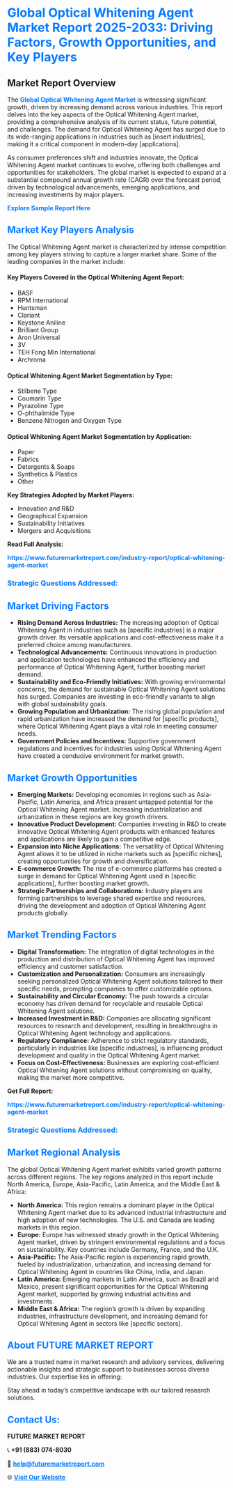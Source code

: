 <h1 style="color: #007BFF;">Global Optical Whitening Agent Market Report 2025-2033: Driving Factors, Growth Opportunities, and Key Players</h1>

<section id="overview">
<h2>Market Report Overview</h2>
<p>The <a href="https://www.futuremarketreport.com/industry-report/optical-whitening-agent-market" style="color: #007BFF; text-decoration: none;"><strong>Global Optical Whitening Agent Market</strong></a> is witnessing significant growth, driven by increasing demand across various industries. This report delves into the key aspects of the Optical Whitening Agent market, providing a comprehensive analysis of its current status, future potential, and challenges. The demand for Optical Whitening Agent has surged due to its wide-ranging applications in industries such as [insert industries], making it a critical component in modern-day [applications].</p>
<p>As consumer preferences shift and industries innovate, the Optical Whitening Agent market continues to evolve, offering both challenges and opportunities for stakeholders. The global market is expected to expand at a substantial compound annual growth rate (CAGR) over the forecast period, driven by technological advancements, emerging applications, and increasing investments by major players.</p>
</section>

<section id="overview">
<p><a href="https://www.futuremarketreport.com/request-sample/reportId=110024" style="color: #007BFF; text-decoration: none;"><strong>Explore Sample Report Here</strong></a></p>
</section>

<section id="key-players">
<h2 style="color: #007BFF;">Market Key Players Analysis</h2>
<p>The Optical Whitening Agent market is characterized by intense competition among key players striving to capture a larger market share. Some of the leading companies in the market include:</p>
<h4>Key Players Covered in the Optical Whitening Agent Report:</h4>
<ul><li>BASF</li><li>RPM International</li><li>Huntsman</li><li>Clariant</li><li>Keystone Aniline</li><li>Brilliant Group</li><li>Aron Universal</li><li>3V</li><li>TEH Fong Min International</li><li>Archroma</li></ul>
<h4>Optical Whitening Agent Market Segmentation by Type:</h4>
<ul><li>Stilbene Type</li><li>Coumarin Type</li><li>Pyrazoline Type</li><li>O-phthalimide Type</li><li>Benzene Nitrogen and Oxygen Type</li></ul>

<h4>Optical Whitening Agent Market Segmentation by Application:</h4>
<ul><li>Paper</li><li>Fabrics</li><li>Detergents &amp; Soaps</li><li>Synthetics &amp; Plastics</li><li>Other</li></ul>
<p><strong>Key Strategies Adopted by Market Players:</strong></p>
<ul>
<li>Innovation and R&D</li>
<li>Geographical Expansion</li>
<li>Sustainability Initiatives</li>
<li>Mergers and Acquisitions</li>
</ul>
</section>

<section>
<p><strong>Read Full Analysis: </strong></p><a href="https://www.futuremarketreport.com/industry-report/optical-whitening-agent-market" style="color: #007BFF; text-decoration: none;"><strong>https://www.futuremarketreport.com/industry-report/optical-whitening-agent-market</strong></a>
<h3 style="color: #007BFF;">Strategic Questions Addressed:</h3>
</section>

<section id="driving-factors">
<h2 style="color: #007BFF;">Market Driving Factors</h2>
<ul>
<li><strong>Rising Demand Across Industries:</strong> The increasing adoption of Optical Whitening Agent in industries such as [specific industries] is a major growth driver. Its versatile applications and cost-effectiveness make it a preferred choice among manufacturers.</li>
<li><strong>Technological Advancements:</strong> Continuous innovations in production and application technologies have enhanced the efficiency and performance of Optical Whitening Agent, further boosting market demand.</li>
<li><strong>Sustainability and Eco-Friendly Initiatives:</strong> With growing environmental concerns, the demand for sustainable Optical Whitening Agent solutions has surged. Companies are investing in eco-friendly variants to align with global sustainability goals.</li>
<li><strong>Growing Population and Urbanization:</strong> The rising global population and rapid urbanization have increased the demand for [specific products], where Optical Whitening Agent plays a vital role in meeting consumer needs.</li>
<li><strong>Government Policies and Incentives:</strong> Supportive government regulations and incentives for industries using Optical Whitening Agent have created a conducive environment for market growth.</li>
</ul>
</section>

<section id="growth-opportunities">
<h2 style="color: #007BFF;">Market Growth Opportunities</h2>
<ul>
<li><strong>Emerging Markets:</strong> Developing economies in regions such as Asia-Pacific, Latin America, and Africa present untapped potential for the Optical Whitening Agent market. Increasing industrialization and urbanization in these regions are key growth drivers.</li>
<li><strong>Innovative Product Development:</strong> Companies investing in R&D to create innovative Optical Whitening Agent products with enhanced features and applications are likely to gain a competitive edge.</li>
<li><strong>Expansion into Niche Applications:</strong> The versatility of Optical Whitening Agent allows it to be utilized in niche markets such as [specific niches], creating opportunities for growth and diversification.</li>
<li><strong>E-commerce Growth:</strong> The rise of e-commerce platforms has created a surge in demand for Optical Whitening Agent used in [specific applications], further boosting market growth.</li>
<li><strong>Strategic Partnerships and Collaborations:</strong> Industry players are forming partnerships to leverage shared expertise and resources, driving the development and adoption of Optical Whitening Agent products globally.</li>
</ul>
</section>

<section id="trending-factors">
<h2 style="color: #007BFF;">Market Trending Factors</h2>
<ul>
<li><strong>Digital Transformation:</strong> The integration of digital technologies in the production and distribution of Optical Whitening Agent has improved efficiency and customer satisfaction.</li>
<li><strong>Customization and Personalization:</strong> Consumers are increasingly seeking personalized Optical Whitening Agent solutions tailored to their specific needs, prompting companies to offer customizable options.</li>
<li><strong>Sustainability and Circular Economy:</strong> The push towards a circular economy has driven demand for recyclable and reusable Optical Whitening Agent solutions.</li>
<li><strong>Increased Investment in R&D:</strong> Companies are allocating significant resources to research and development, resulting in breakthroughs in Optical Whitening Agent technology and applications.</li>
<li><strong>Regulatory Compliance:</strong> Adherence to strict regulatory standards, particularly in industries like [specific industries], is influencing product development and quality in the Optical Whitening Agent market.</li>
<li><strong>Focus on Cost-Effectiveness:</strong> Businesses are exploring cost-efficient Optical Whitening Agent solutions without compromising on quality, making the market more competitive.</li>
</ul>
</section>

<section>
<p><strong>Get Full Report: </strong></p><a href="https://www.futuremarketreport.com/industry-report/optical-whitening-agent-market" style="color: #007BFF; text-decoration: none;"><strong>https://www.futuremarketreport.com/industry-report/optical-whitening-agent-market</strong></a>
<h3 style="color: #007BFF;">Strategic Questions Addressed:</h3>
</section>


<section id="regional-analysis">
<h2 style="color: #007BFF;">Market Regional Analysis</h2>
<p>The global Optical Whitening Agent market exhibits varied growth patterns across different regions. The key regions analyzed in this report include North America, Europe, Asia-Pacific, Latin America, and the Middle East & Africa:</p>
<ul>
<li><strong>North America:</strong> This region remains a dominant player in the Optical Whitening Agent market due to its advanced industrial infrastructure and high adoption of new technologies. The U.S. and Canada are leading markets in this region.</li>
<li><strong>Europe:</strong> Europe has witnessed steady growth in the Optical Whitening Agent market, driven by stringent environmental regulations and a focus on sustainability. Key countries include Germany, France, and the U.K.</li>
<li><strong>Asia-Pacific:</strong> The Asia-Pacific region is experiencing rapid growth, fueled by industrialization, urbanization, and increasing demand for Optical Whitening Agent in countries like China, India, and Japan.</li>
<li><strong>Latin America:</strong> Emerging markets in Latin America, such as Brazil and Mexico, present significant opportunities for the Optical Whitening Agent market, supported by growing industrial activities and investments.</li>
<li><strong>Middle East & Africa:</strong> The region’s growth is driven by expanding industries, infrastructure development, and increasing demand for Optical Whitening Agent in sectors like [specific sectors].</li>
</ul>
</section>

<footer>
<h2 style="color: #007BFF;">About FUTURE MARKET REPORT</h2>
<p>We are a trusted name in market research and advisory services, delivering actionable insights and strategic support to businesses across diverse industries. Our expertise lies in offering:</p>

<p>Stay ahead in today’s competitive landscape with our tailored research solutions.</p>

<h2 style="color: #007BFF;">Contact Us:</h2>
<p><strong>FUTURE MARKET REPORT</strong></p>
<p>📞 <strong>+91 (883) 074-8030</strong></p>
<p>📧 <strong><a href="mailto:help@futuremarketreport.com" style="color: #007BFF;">help@futuremarketreport.com</a></strong></p>
<p>🌐 <strong><a href="https://www.futuremarketreport.com/" style="color: #007BFF;">Visit Our Website</a></strong></p>
</footer>